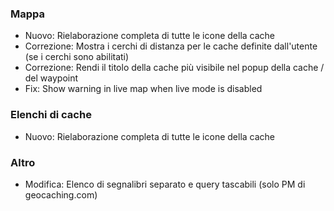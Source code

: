 ### Mappa
- Nuovo: Rielaborazione completa di tutte le icone della cache
- Correzione: Mostra i cerchi di distanza per le cache definite dall'utente (se i cerchi sono abilitati)
- Correzione: Rendi il titolo della cache più visibile nel popup della cache / del waypoint
- Fix: Show warning in live map when live mode is disabled

### Elenchi di cache
- Nuovo: Rielaborazione completa di tutte le icone della cache

### Altro
- Modifica: Elenco di segnalibri separato e query tascabili (solo PM di geocaching.com)
